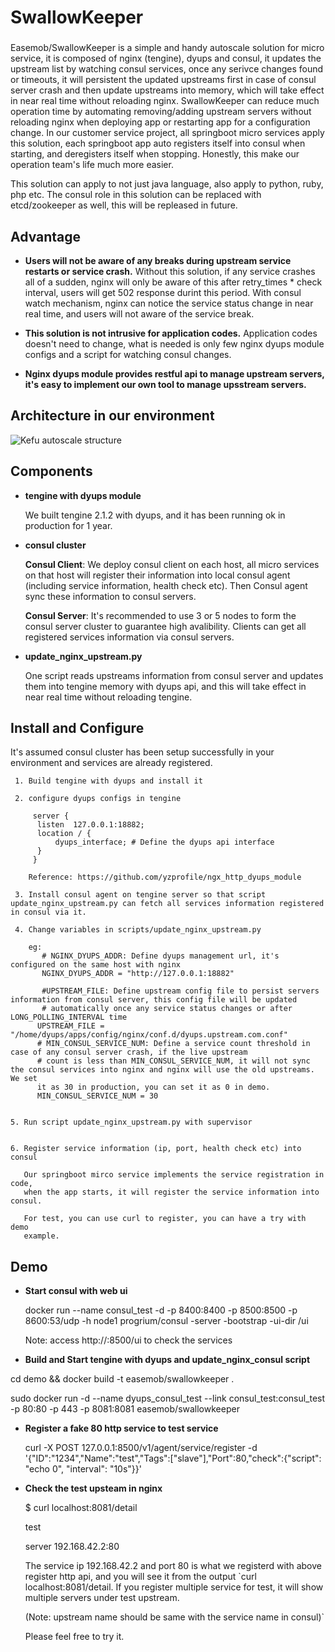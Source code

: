 # SwallowKeeper
###
Easemob/SwallowKeeper is a simple and handy autoscale solution for micro service, it is composed of nginx (tengine), dyups and consul, it updates the upstream list by watching consul services, once any serivce changes found or timeouts, it will persistent the updated upstreams first in case of consul server crash and then update upstreams into memory, which will take effect in near real time without reloading nginx. SwallowKeeper can reduce much operation time by automating removing/adding upstream servers without reloading nginx when deploying app or restarting app for a configuration change. In our customer service project, all springboot micro services apply this solution, each springboot app auto registers itself into consul when starting, and deregisters itself when stopping. Honestly, this make our operation team's life much more easier.

This solution can apply to not just java language, also apply to python, ruby, php etc. The consul role in this solution can be replaced with etcd/zookeeper as well, this will be repleased in future.
###
## Advantage

 * __Users will not be aware of any breaks during upstream service restarts or service crash.__
 Without this solution, if any service crashes  all of a sudden, nginx will only be aware of this after retry_times * check interval, users will get 502 response durint this period. With consul watch mechanism, nginx can notice the service status change in near real time, and users will not aware of the service break.

* __This solution is not intrusive for application codes.__
  Application codes doesn't need to change, what is needed is only few nginx dyups module configs and a script for watching consul changes.

* __Nginx dyups module provides restful api to manage upstream servers, it's easy to implement our own tool to manage upsstream servers.__

## Architecture in our environment

  ![Kefu autoscale structure](https://github.com/easemob/SwallowKeeper/blob/master/images/dyups_consul_app.png)
  
  
## Components
 * __tengine with dyups module__
 
   We built tengine 2.1.2 with dyups, and it has been running ok in production for 1 year.
 * __consul cluster__
 
    __Consul Client__: We deploy consul client on each host, all micro services on that host will register their information into local consul agent (including service information, health check etc). Then Consul agent sync these information to consul servers.
    
   __Consul Server__: It's recommended to use 3 or 5 nodes to form the consul server cluster to guarantee high avalibility. Clients can get all registered services information via consul servers.
    
    
 * __update_nginx_upstream.py__
 
   One script reads upstreams information from consul server and updates them into tengine memory with dyups api, and this will take effect in near real time without reloading tengine.

## Install and Configure
 
 It's assumed consul cluster has been setup successfully in your environment and services are already registered.

  ```
   1. Build tengine with dyups and install it
   
   2. configure dyups configs in tengine
      
       server {
        listen  127.0.0.1:18882;
        location / {
            dyups_interface; # Define the dyups api interface
        }
       }
      
      Reference: https://github.com/yzprofile/ngx_http_dyups_module
 
   3. Install consul agent on tengine server so that script update_nginx_upstream.py can fetch all services information registered in consul via it.
   
   4. Change variables in scripts/update_nginx_upstream.py 
   
      eg:
         # NGINX_DYUPS_ADDR: Define dyups management url, it's configured on the same host with nginx
         NGINX_DYUPS_ADDR = "http://127.0.0.1:18882"
         
         #UPSTREAM_FILE: Define upstream config file to persist servers information from consul server, this config file will be updated
         # automatically once any service status changes or after LONG_POLLING_INTERVAL time
        UPSTREAM_FILE = "/home/dyups/apps/config/nginx/conf.d/dyups.upstream.com.conf"
        # MIN_CONSUL_SERVICE_NUM: Define a service count threshold in case of any consul server crash, if the live upstream
        # count is less than MIN_CONSUL_SERVICE_NUM, it will not sync the consul services into nginx and nginx will use the old upstreams. We set
        it as 30 in production, you can set it as 0 in demo.
        MIN_CONSUL_SERVICE_NUM = 30
        
        
  5. Run script update_nginx_upstream.py with supervisor


  6. Register service information (ip, port, health check etc) into consul

     Our springboot mirco service implements the service registration in code,
     when the app starts, it will register the service information into consul.

     For test, you can use curl to register, you can have a try with demo
     example.
 
  ```

## Demo

 * __Start consul with web ui__

   docker run --name consul_test -d -p 8400:8400 -p 8500:8500 -p 8600:53/udp -h
   node1 progrium/consul -server -bootstrap -ui-dir /ui

   Note: access http://<ip>:8500/ui to check the services

 *  __Build and Start tengine with dyups and update_nginx_consul script__

   cd demo && docker build -t easemob/swallowkeeper .

   sudo docker run -d --name dyups_consul_test  --link consul_test:consul_test
   -p 80:80 -p 443 -p 8081:8081 easemob/swallowkeeper
  
 * __Register a fake 80 http service to test service__

    curl -X POST 127.0.0.1:8500/v1/agent/service/register -d
    '{"ID":"1234","Name":"test","Tags":["slave"],"Port":80,"check":{"script":
    "echo 0", "interval": "10s"}}'

 * __Check the test upsteam in nginx__

   $ curl localhost:8081/detail

     test

     server 192.168.42.2:80

   The service ip 192.168.42.2 and port 80 is what we registerd with above
   register http api, and you will see it from the output `curl
   localhost:8081/detail. If you register multiple service for test, it will
   show multiple servers under test upstream. 
   
   (Note: upstream name should be same with the service name in consul)`  

   Please feel free to try it.
